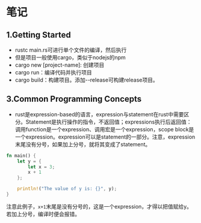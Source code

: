 # 笔记

## 1.Getting Started
* rustc main.rs可进行单个文件的编译，然后执行
* 但是项目一般使用cargo，类似于nodejs的npm
* cargo new [project-name]: 创建项目
* cargo run：编译代码并执行项目
* cargo build：构建项目。添加--release可构建release项目。

## 3.Common Programming Concepts
* rust是expression-based的语言，expression与statement在rust中需要区分。Statement是执行操作的指令，不返回值；expressions执行后返回值：调用function是一个expression、调用宏是一个expression，scope block是一个expression。expression可以是statement的一部分。注意，expression末尾没有分号，如果加上分号，就将其变成了statement。
```rust
fn main() {
    let y = {
        let x = 3;
        x + 1
    };

    println!("The value of y is: {}", y);
}
```
注意此例子，`x+1`末尾是没有分号的，这是一个expression，才得以把值赋给y。若加上分号，编译时便会报错。